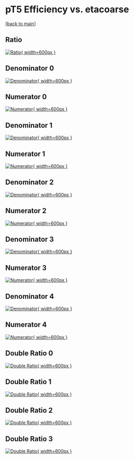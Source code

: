 # pT5 Efficiency vs. etacoarse

[[back to main](./)]



## Ratio

[![Ratio](../mtv/var/pT5_loweta_0_0_eff_etacoarse.png){ width=600px }](../mtv/var/pT5_loweta_0_0_eff_etacoarse.pdf)

## Denominator 0

[![Denominator](../mtv/den/pT5_loweta_0_0_eff_etacoarse_den0.png){ width=600px }](../mtv/den/pT5_loweta_0_0_eff_etacoarse_den0.pdf)

## Numerator 0

[![Numerator](../mtv/num/pT5_loweta_0_0_eff_etacoarse_num0.png){ width=600px }](../mtv/num/pT5_loweta_0_0_eff_etacoarse_num0.pdf)

## Denominator 1

[![Denominator](../mtv/den/pT5_loweta_0_0_eff_etacoarse_den1.png){ width=600px }](../mtv/den/pT5_loweta_0_0_eff_etacoarse_den1.pdf)

## Numerator 1

[![Numerator](../mtv/num/pT5_loweta_0_0_eff_etacoarse_num1.png){ width=600px }](../mtv/num/pT5_loweta_0_0_eff_etacoarse_num1.pdf)

## Denominator 2

[![Denominator](../mtv/den/pT5_loweta_0_0_eff_etacoarse_den2.png){ width=600px }](../mtv/den/pT5_loweta_0_0_eff_etacoarse_den2.pdf)

## Numerator 2

[![Numerator](../mtv/num/pT5_loweta_0_0_eff_etacoarse_num2.png){ width=600px }](../mtv/num/pT5_loweta_0_0_eff_etacoarse_num2.pdf)

## Denominator 3

[![Denominator](../mtv/den/pT5_loweta_0_0_eff_etacoarse_den3.png){ width=600px }](../mtv/den/pT5_loweta_0_0_eff_etacoarse_den3.pdf)

## Numerator 3

[![Numerator](../mtv/num/pT5_loweta_0_0_eff_etacoarse_num3.png){ width=600px }](../mtv/num/pT5_loweta_0_0_eff_etacoarse_num3.pdf)

## Denominator 4

[![Denominator](../mtv/den/pT5_loweta_0_0_eff_etacoarse_den4.png){ width=600px }](../mtv/den/pT5_loweta_0_0_eff_etacoarse_den4.pdf)

## Numerator 4

[![Numerator](../mtv/num/pT5_loweta_0_0_eff_etacoarse_num4.png){ width=600px }](../mtv/num/pT5_loweta_0_0_eff_etacoarse_num4.pdf)

## Double Ratio 0

[![Double Ratio](../mtv/ratio/pT5_loweta_0_0_eff_etacoarse_ratio0.png){ width=600px }](../mtv/ratio/pT5_loweta_0_0_eff_etacoarse_ratio0.pdf)

## Double Ratio 1

[![Double Ratio](../mtv/ratio/pT5_loweta_0_0_eff_etacoarse_ratio1.png){ width=600px }](../mtv/ratio/pT5_loweta_0_0_eff_etacoarse_ratio1.pdf)

## Double Ratio 2

[![Double Ratio](../mtv/ratio/pT5_loweta_0_0_eff_etacoarse_ratio2.png){ width=600px }](../mtv/ratio/pT5_loweta_0_0_eff_etacoarse_ratio2.pdf)

## Double Ratio 3

[![Double Ratio](../mtv/ratio/pT5_loweta_0_0_eff_etacoarse_ratio3.png){ width=600px }](../mtv/ratio/pT5_loweta_0_0_eff_etacoarse_ratio3.pdf)

